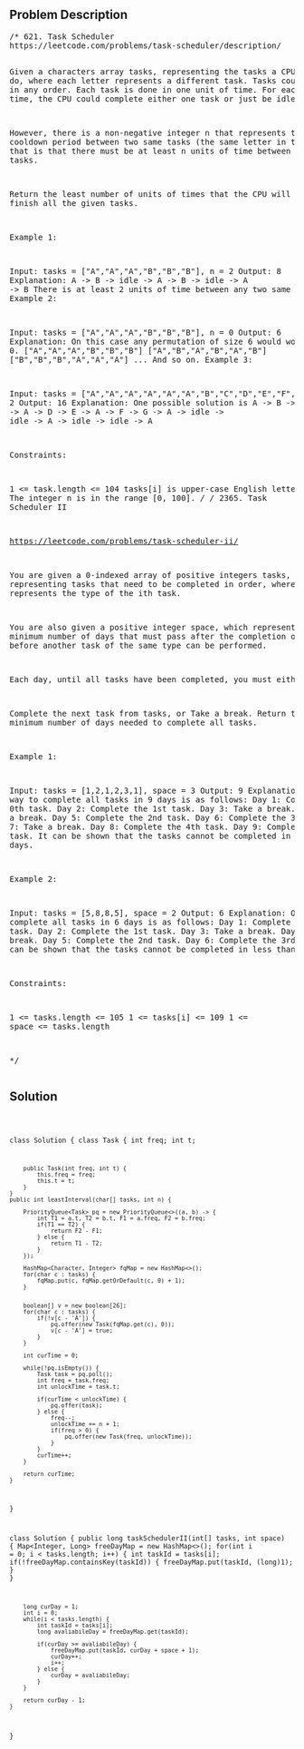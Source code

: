 <!--
<style>
  body { font-family: Arial, sans-serif; }
  .container { max-width: 700px; margin: 0 auto; padding: 10px; }
  .comment-block { background-color: #f9f9f9; padding: 10px; border-left: 5px solid #ccc; overflow-wrap: break-word; white-space: pre-wrap; }
  .code-block { background-color: #f4f4f4; padding: 10px; border: 1px solid #ddd; overflow-wrap: break-word; white-space: pre-wrap; }
</style>
-->

<div class='container'>
<h2>Problem Description</h2>
<div class='comment-block'>
<pre>
/* 621. Task Scheduler
https://leetcode.com/problems/task-scheduler/description/

Given a characters array tasks, representing the tasks a CPU needs to do, 
where each letter represents a different task. Tasks could be done in any order. 
Each task is done in one unit of time. For each unit of time, 
the CPU could complete either one task or just be idle.

However, there is a non-negative integer n that represents the cooldown period 
between two same tasks (the same letter in the array), that is that there 
must be at least n units of time between any two same tasks.

Return the least number of units of times that the CPU will take to finish all the given tasks.

 

Example 1:

Input: tasks = ["A","A","A","B","B","B"], n = 2
Output: 8
Explanation: 
A -> B -> idle -> A -> B -> idle -> A -> B
There is at least 2 units of time between any two same tasks.
Example 2:

Input: tasks = ["A","A","A","B","B","B"], n = 0
Output: 6
Explanation: On this case any permutation of size 6 would work since n = 0.
["A","A","A","B","B","B"]
["A","B","A","B","A","B"]
["B","B","B","A","A","A"]
...
And so on.
Example 3:

Input: tasks = ["A","A","A","A","A","A","B","C","D","E","F","G"], n = 2
Output: 16
Explanation: 
One possible solution is
A -> B -> C -> A -> D -> E -> A -> F -> G -> A -> idle -> idle -> A -> idle -> idle -> A
 

Constraints:

1 <= task.length <= 104
tasks[i] is upper-case English letter.
The integer n is in the range [0, 100].
*/
/* 2365. Task Scheduler II

https://leetcode.com/problems/task-scheduler-ii/

You are given a 0-indexed array of positive integers tasks, 
representing tasks that need to be completed in order, 
where tasks[i] represents the type of the ith task.

You are also given a positive integer space, which represents 
the minimum number of days that must pass after the completion 
of a task before another task of the same type can be performed.

Each day, until all tasks have been completed, you must either:

Complete the next task from tasks, or
Take a break.
Return the minimum number of days needed to complete all tasks.

 

Example 1:

Input: tasks = [1,2,1,2,3,1], space = 3
Output: 9
Explanation:
One way to complete all tasks in 9 days is as follows:
Day 1: Complete the 0th task.
Day 2: Complete the 1st task.
Day 3: Take a break.
Day 4: Take a break.
Day 5: Complete the 2nd task.
Day 6: Complete the 3rd task.
Day 7: Take a break.
Day 8: Complete the 4th task.
Day 9: Complete the 5th task.
It can be shown that the tasks cannot be completed in less than 9 days.



Example 2:

Input: tasks = [5,8,8,5], space = 2
Output: 6
Explanation:
One way to complete all tasks in 6 days is as follows:
Day 1: Complete the 0th task.
Day 2: Complete the 1st task.
Day 3: Take a break.
Day 4: Take a break.
Day 5: Complete the 2nd task.
Day 6: Complete the 3rd task.
It can be shown that the tasks cannot be completed in less than 6 days.
 

Constraints:

1 <= tasks.length <= 105
1 <= tasks[i] <= 109
1 <= space <= tasks.length

*/
</pre>
</div>

<h2>Solution</h2>
<div class='code-block'>
<pre><code class='language-java'>

class Solution {
    class Task {
        int freq;
        int t;

        public Task(int freq, int t) {
            this.freq = freq;
            this.t = t;
        }
    }
    public int leastInterval(char[] tasks, int n) {

        PriorityQueue<Task> pq = new PriorityQueue<>((a, b) -> {
            int T1 = a.t, T2 = b.t, F1 = a.freq, F2 = b.freq;
            if(T1 == T2) {
                return F2 - F1;
            } else {
                return T1 - T2;
            }
        });

        HashMap<Character, Integer> fqMap = new HashMap<>();
        for(char c : tasks) {
            fqMap.put(c, fqMap.getOrDefault(c, 0) + 1);
        }


        boolean[] v = new boolean[26];
        for(char c : tasks) {
            if(!v[c - 'A']) {
                pq.offer(new Task(fqMap.get(c), 0));
                v[c - 'A'] = true;
            }
        }

        int curTime = 0;

        while(!pq.isEmpty()) {
            Task task = pq.poll();
            int freq = task.freq;
            int unlockTime = task.t;

            if(curTime < unlockTime) {
                pq.offer(task);
            } else {
                freq--;
                unlockTime += n + 1;
                if(freq > 0) {
                    pq.offer(new Task(freq, unlockTime));
                }
            }
            curTime++;
        }

        return curTime;
    }
}



class Solution {
    public long taskSchedulerII(int[] tasks, int space) {
        Map<Integer, Long> freeDayMap = new HashMap<>();
        for(int i = 0; i < tasks.length; i++) {
            int taskId = tasks[i];
            if(!freeDayMap.containsKey(taskId)) {
                freeDayMap.put(taskId, (long)1);
            }
        }

        long curDay = 1;
        int i = 0;
        while(i < tasks.length) {
            int taskId = tasks[i];
            long avaliabileDay = freeDayMap.get(taskId);

            if(curDay >= avaliabileDay) {
                freeDayMap.put(taskId, curDay + space + 1);
                curDay++;
                i++;
            } else {
                curDay = avaliabileDay;
            }
        }
        
        return curDay - 1;
    }
}
</code></pre>
</div>
</div>
